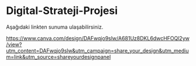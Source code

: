 # Digital-Strateji-Projesi

Aşağıdaki linkten sunuma ulaşabilirsiniz.

https://www.canva.com/design/DAFwqjo9slw/A681Uz8DKL6dwcHFOQl2yw/view?utm_content=DAFwqjo9slw&utm_campaign=share_your_design&utm_medium=link&utm_source=shareyourdesignpanel

